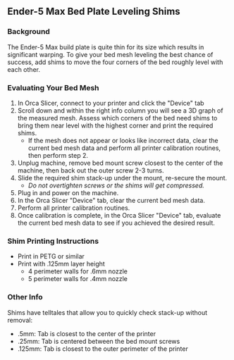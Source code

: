 ## Ender-5 Max Bed Plate Leveling Shims
### Background
The Ender-5 Max build plate is quite thin for its size which results in significant warping.  To give your bed mesh leveling the best chance of success, add shims to move the four corners of the bed roughly level with each other.
### Evaluating Your Bed Mesh
1. In Orca Slicer, connect to your printer and click the "Device" tab
2. Scroll down and within the right info column you will see a 3D graph of the measured mesh.  Assess which corners of the bed need shims to bring them near level with the highest corner and print the required shims.
   - If the mesh does not appear or looks like incorrect data, clear the current bed mesh data and perform all printer calibration routines, then perform step 2.
4. Unplug machine, remove bed mount screw closest to the center of the machine, then back out the outer screw 2-3 turns.
5. Slide the required shim stack-up under the mount, re-secure the mount.
   - _Do not overtighten screws or the shims will get compressed._
6. Plug in and power on the machine.
7. In the Orca Slicer "Device" tab, clear the current bed mesh data.
8. Perform all printer calibration routines.
9. Once calibration is complete, in the Orca Slicer "Device" tab, evaluate the current bed mesh data to see if you achieved the desired result.
### Shim Printing Instructions
- Print in PETG or similar
- Print with .125mm layer height
  - 4 perimeter walls for .6mm nozzle
  - 5 perimeter walls for .4mm nozzle
### Other Info
Shims have telltales that allow you to quickly check stack-up without removal:
- .5mm: Tab is closest to the center of the printer
- .25mm: Tab is centered between the bed mount screws
- .125mm: Tab is closest to the outer perimeter of the printer
